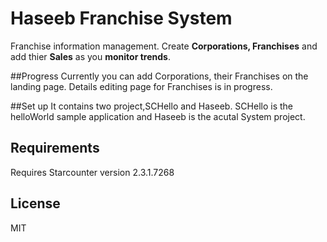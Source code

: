 # Haseeb Franchise System

Franchise information management. Create **Corporations, Franchises** and add thier **Sales** as you **monitor trends**.

##Progress
Currently you can add Corporations, their Franchises on the landing page.
Details editing page for Franchises is in progress. 

##Set up
It contains two project,SCHello and Haseeb. SCHello is the helloWorld sample application and  Haseeb is the acutal System project.
## Requirements

Requires Starcounter version 2.3.1.7268

## License

MIT
